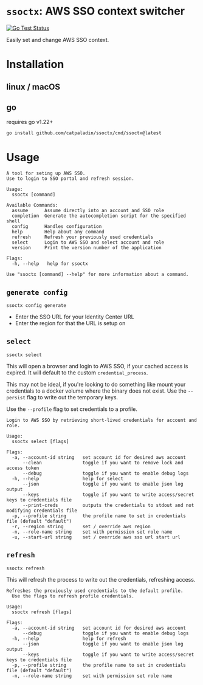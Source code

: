 # `ssoctx`: AWS SSO context switcher

[![Go Test Status](https://github.com/catpaladin/ssoctx/actions/workflows/test.yml/badge.svg?branch=main)](https://github.com/catapaladin/ssoctx/actions/workflows/test.yml)

Easily set and change AWS SSO context.

# Installation

## linux / macOS

## go
requires go v1.22+

```
go install github.com/catpaladin/ssoctx/cmd/ssoctx@latest
```

# Usage
```
A tool for seting up AWS SSO.
Use to login to SSO portal and refresh session.

Usage:
  ssoctx [command]

Available Commands:
  assume      Assume directly into an account and SSO role
  completion  Generate the autocompletion script for the specified shell
  config      Handles configuration
  help        Help about any command
  refresh     Refresh your previously used credentials
  select      Login to AWS SSO and select account and role
  version     Print the version number of the application

Flags:
  -h, --help   help for ssoctx

Use "ssoctx [command] --help" for more information about a command.

```

## `generate config`
```
ssoctx config generate
```

- Enter the SSO URL for your Identity Center URL
- Enter the region for that the URL is setup on

## `select`
```
ssoctx select
```

This will open a browser and login to AWS SSO, if your cached access is expired.
It will default to the custom `credential_process`.

This may not be ideal, if you're looking to do something like mount your credentials to a docker volume where the binary does not exist.
Use the `--persist` flag to write out the temporary keys.

Use the `--profile` flag to set credentials to a profile.

```
Login to AWS SSO by retrieving short-lived credentials for account and role.

Usage:
  ssoctx select [flags]

Flags:
  -a, --account-id string   set account id for desired aws account
      --clean               toggle if you want to remove lock and access token
      --debug               toggle if you want to enable debug logs
  -h, --help                help for select
      --json                toggle if you want to enable json log output
      --keys                toggle if you want to write access/secret keys to credentials file
      --print-creds         outputs the credentials to stdout and not modifying credentials file
  -p, --profile string      the profile name to set in credentials file (default "default")
  -r, --region string       set / override aws region
  -n, --role-name string    set with permission set role name
  -u, --start-url string    set / override aws sso url start url
```

## `refresh`
```
ssoctx refresh
```

This will refresh the process to write out the credentials, refreshing access.

```
Refreshes the previously used credentials to the default profile.
  Use the flags to refresh profile credentials.

Usage:
  ssoctx refresh [flags]

Flags:
  -a, --account-id string   set account id for desired aws account
      --debug               toggle if you want to enable debug logs
  -h, --help                help for refresh
      --json                toggle if you want to enable json log output
      --keys                toggle if you want to write access/secret keys to credentials file
  -p, --profile string      the profile name to set in credentials file (default "default")
  -n, --role-name string    set with permission set role name
```
